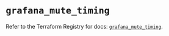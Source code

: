 # `grafana_mute_timing`

Refer to the Terraform Registry for docs: [`grafana_mute_timing`](https://registry.terraform.io/providers/grafana/grafana/3.15.3/docs/resources/mute_timing).
